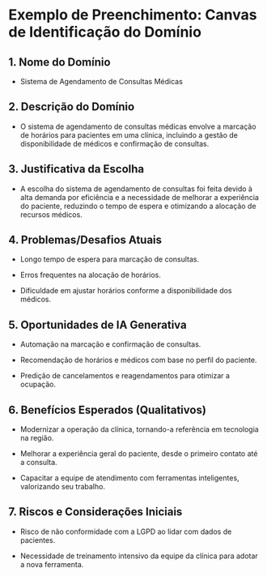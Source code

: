 # Exemplo de Preenchimento: Canvas de Identificação do Domínio

## 1. Nome do Domínio

- Sistema de Agendamento de Consultas Médicas
    

## 2. Descrição do Domínio

- O sistema de agendamento de consultas médicas envolve a marcação de horários para pacientes em uma clínica, incluindo a gestão de disponibilidade de médicos e confirmação de consultas.
    

## 3. Justificativa da Escolha

- A escolha do sistema de agendamento de consultas foi feita devido à alta demanda por eficiência e a necessidade de melhorar a experiência do paciente, reduzindo o tempo de espera e otimizando a alocação de recursos médicos.
    

## 4. Problemas/Desafios Atuais

- Longo tempo de espera para marcação de consultas.
    
- Erros frequentes na alocação de horários.
    
- Dificuldade em ajustar horários conforme a disponibilidade dos médicos.
    

## 5. Oportunidades de IA Generativa

- Automação na marcação e confirmação de consultas.
    
- Recomendação de horários e médicos com base no perfil do paciente.
    
- Predição de cancelamentos e reagendamentos para otimizar a ocupação.
    

## 6. Benefícios Esperados (Qualitativos)

- Modernizar a operação da clínica, tornando-a referência em tecnologia na região.
    
- Melhorar a experiência geral do paciente, desde o primeiro contato até a consulta.
    
- Capacitar a equipe de atendimento com ferramentas inteligentes, valorizando seu trabalho.    

## 7. Riscos e Considerações Iniciais

- Risco de não conformidade com a LGPD ao lidar com dados de pacientes.
    
- Necessidade de treinamento intensivo da equipe da clínica para adotar a nova ferramenta.
